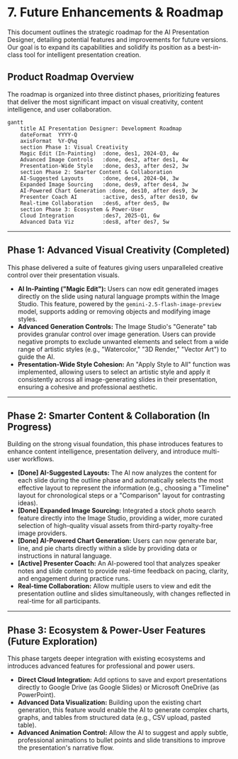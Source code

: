 # 7. Future Enhancements & Roadmap

This document outlines the strategic roadmap for the AI Presentation Designer, detailing potential features and improvements for future versions. Our goal is to expand its capabilities and solidify its position as a best-in-class tool for intelligent presentation creation.

## Product Roadmap Overview

The roadmap is organized into three distinct phases, prioritizing features that deliver the most significant impact on visual creativity, content intelligence, and user collaboration.

```mermaid
gantt
    title AI Presentation Designer: Development Roadmap
    dateFormat  YYYY-Q
    axisFormat  %Y-Q%q
    section Phase 1: Visual Creativity
    Magic Edit (In-Painting)  :done, des1, 2024-Q3, 4w
    Advanced Image Controls   :done, des2, after des1, 4w
    Presentation-Wide Style   :done, des3, after des2, 3w
    section Phase 2: Smarter Content & Collaboration
    AI-Suggested Layouts      :done, des4, 2024-Q4, 3w
    Expanded Image Sourcing   :done, des9, after des4, 3w
    AI-Powered Chart Generation :done, des10, after des9, 3w
    Presenter Coach AI        :active, des5, after des10, 6w
    Real-time Collaboration   :des6, after des5, 8w
    section Phase 3: Ecosystem & Power-User
    Cloud Integration         :des7, 2025-Q1, 6w
    Advanced Data Viz         :des8, after des7, 5w
```

---

## Phase 1: Advanced Visual Creativity (Completed)

This phase delivered a suite of features giving users unparalleled creative control over their presentation visuals.

*   **AI In-Painting ("Magic Edit"):** Users can now edit generated images directly on the slide using natural language prompts within the Image Studio. This feature, powered by the `gemini-2.5-flash-image-preview` model, supports adding or removing objects and modifying image styles.
*   **Advanced Generation Controls:** The Image Studio's "Generate" tab provides granular control over image generation. Users can provide negative prompts to exclude unwanted elements and select from a wide range of artistic styles (e.g., "Watercolor," "3D Render," "Vector Art") to guide the AI.
*   **Presentation-Wide Style Cohesion:** An "Apply Style to All" function was implemented, allowing users to select an artistic style and apply it consistently across all image-generating slides in their presentation, ensuring a cohesive and professional aesthetic.

---

## Phase 2: Smarter Content & Collaboration (In Progress)

Building on the strong visual foundation, this phase introduces features to enhance content intelligence, presentation delivery, and introduce multi-user workflows.

*   **[Done] AI-Suggested Layouts:** The AI now analyzes the content for each slide during the outline phase and automatically selects the most effective layout to represent the information (e.g., choosing a "Timeline" layout for chronological steps or a "Comparison" layout for contrasting ideas).
*   **[Done] Expanded Image Sourcing:** Integrated a stock photo search feature directly into the Image Studio, providing a wider, more curated selection of high-quality visual assets from third-party royalty-free image providers.
*   **[Done] AI-Powered Chart Generation:** Users can now generate bar, line, and pie charts directly within a slide by providing data or instructions in natural language.
*   **[Active] Presenter Coach:** An AI-powered tool that analyzes speaker notes and slide content to provide real-time feedback on pacing, clarity, and engagement during practice runs.
*   **Real-time Collaboration:** Allow multiple users to view and edit the presentation outline and slides simultaneously, with changes reflected in real-time for all participants.

---

## Phase 3: Ecosystem & Power-User Features (Future Exploration)

This phase targets deeper integration with existing ecosystems and introduces advanced features for professional and power users.

*   **Direct Cloud Integration:** Add options to save and export presentations directly to Google Drive (as Google Slides) or Microsoft OneDrive (as PowerPoint).
*   **Advanced Data Visualization:** Building upon the existing chart generation, this feature would enable the AI to generate complex charts, graphs, and tables from structured data (e.g., CSV upload, pasted table).
*   **Advanced Animation Control:** Allow the AI to suggest and apply subtle, professional animations to bullet points and slide transitions to improve the presentation's narrative flow.